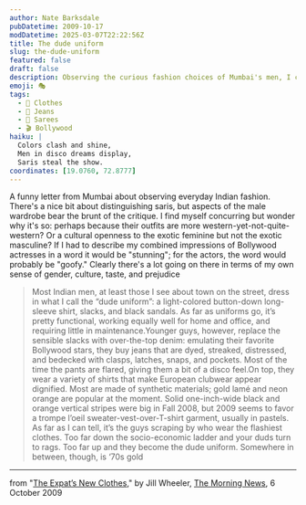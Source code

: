 ```yaml
---
author: Nate Barksdale
pubDatetime: 2009-10-17
modDatetime: 2025-03-07T22:22:56Z
title: The dude uniform
slug: the-dude-uniform
featured: false
draft: false
description: Observing the curious fashion choices of Mumbai's men, I couldn't help but notice the striking contrast in style between the genders.
emoji: 🎭
tags:
  - 👕 Clothes
  - 👖 Jeans
  - 🥻 Sarees
  - 🎬 Bollywood
haiku: |
  Colors clash and shine,  
  Men in disco dreams display,  
  Saris steal the show.
coordinates: [19.0760, 72.8777]
---
```


A funny letter from Mumbai about observing everyday Indian fashion. There's a nice bit about distinguishing saris, but aspects of the male wardrobe bear the brunt of the critique. I find myself concurring but wonder why it's so: perhaps because their outfits are more western-yet-not-quite-western? Or a cultural openness to the exotic feminine but not the exotic masculine? If I had to describe my combined impressions of Bollywood actresses in a word it would be "stunning"; for the actors, the word would probably be "goofy." Clearly there's a lot going on there in terms of my own sense of gender, culture, taste, and prejudice

> Most Indian men, at least those I see about town on the street, dress in what I call the “dude uniform”: a light-colored button-down long-sleeve shirt, slacks, and black sandals. As far as uniforms go, it’s pretty functional, working equally well for home and office, and requiring little in maintenance.Younger guys, however, replace the sensible slacks with over-the-top denim: emulating their favorite Bollywood stars, they buy jeans that are dyed, streaked, distressed, and bedecked with clasps, latches, snaps, and pockets. Most of the time the pants are flared, giving them a bit of a disco feel.On top, they wear a variety of shirts that make European clubwear appear dignified. Most are made of synthetic materials; gold lamé and neon orange are popular at the moment. Solid one-inch-wide black and orange vertical stripes were big in Fall 2008, but 2009 seems to favor a trompe l’oeil sweater-vest-over-T-shirt garment, usually in pastels. As far as I can tell, it’s the guys scraping by who wear the flashiest clothes. Too far down the socio-economic ladder and your duds turn to rags. Too far up and they become the dude uniform. Somewhere in between, though, is ‘70s gold

---

from "[The Expat’s New Clothes](http://www.themorningnews.org/archives/letters_from_mumbai/the_expats_new_clothes.php)," by Jill Wheeler, [The Morning News](http://www.themorningnews.org/archives/letters_from_mumbai/the_expats_new_clothes.php), 6 October 2009
